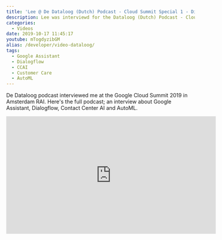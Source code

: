 ```yaml
---
title: 'Lee @ De Dataloog (Dutch) Podcast - Cloud Summit Special 1 - Dialogflow Contact Center AI en Auto ML voor developers'
description: Lee was interviewd for the Dataloog (Dutch) Podcast - Cloud Summit Special 1 - Dialogflow Contact Center AI en Auto ML voor developers
categories:
  - Videos
date: 2019-10-17 11:45:17
youtube: mTogdyzibGM
alias: /developer/video-dataloog/
tags:
  - Google Assistant
  - Dialogflow
  - CCAI
  - Customer Care
  - AutoML
---
```



De Dataloog podcast interviewed me at the Google Cloud Summit 2019 in Amsterdam RAI.
Here's the full podcast; an interview about Google Assistant, Dialogflow, Contact Center AI and AutoML.

<!--more-->
<iframe width="560" height="315" src="https://www.youtube.com/embed/mTogdyzibGM" frameborder="0" allow="accelerometer; autoplay; encrypted-media; gyroscope; picture-in-picture" allowfullscreen></iframe>